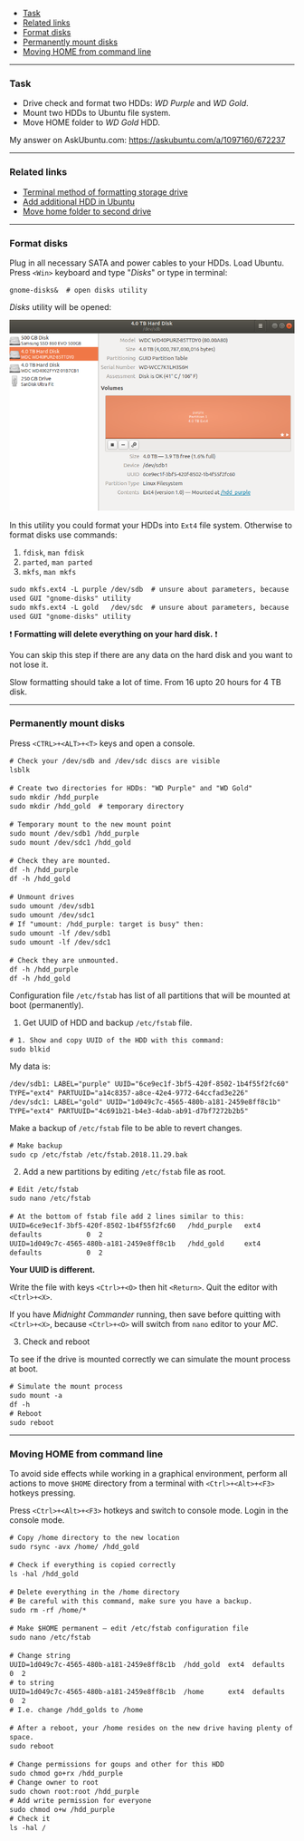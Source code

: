    - [Task](#task)
   - [Related links](#links)
   - [Format disks](#format)
   - [Permanently mount disks](#mount)
   - [Moving HOME from command line](#home)

---
### <a name="task" />Task
   - Drive check and format two HDDs: *WD Purple* and *WD Gold*.
   - Mount two HDDs to Ubuntu file system.
   - Move HOME folder to *WD Gold* HDD.

My answer on AskUbuntu.com: https://askubuntu.com/a/1097160/672237

---
### <a name="links" />Related links
   - [Terminal method of formatting storage drive](https://askubuntu.com/a/517365/672237)
   - [Add additional HDD in Ubuntu](https://askubuntu.com/a/956516/672237)
   - [Move home folder to second drive](https://askubuntu.com/a/50539/672237)

---
### <a name="format" />Format disks

Plug in all necessary SATA and power cables to your HDDs. Load Ubuntu.
Press `<Win>` keyboard and type "*Disks*" or type in terminal:
```shell
gnome-disks&  # open disks utility
```

*Disks* utility will be opened:

![Disks utility](data/2018.11.29_disks_utility.png)

In this utility you could format your HDDs into `Ext4` file system.
Otherwise to format disks use commands:
   1. `fdisk`, `man fdisk`
   2. `parted`, `man parted`
   3. `mkfs`, `man mkfs`

```shell
sudo mkfs.ext4 -L purple /dev/sdb  # unsure about parameters, because used GUI "gnome-disks" utility
sudo mkfs.ext4 -L gold   /dev/sdc  # unsure about parameters, because used GUI "gnome-disks" utility
```

:exclamation: **Formatting will delete everything on your hard disk.** :exclamation:

You can skip this step if there are any data on the hard disk
and you want to not lose it.

Slow formatting should take a lot of time. From 16 upto 20 hours for 4 TB disk.

---
### <a name="mount" />Permanently mount disks

Press `<CTRL>+<ALT>+<T>` keys and open a console.

```shell
# Check your /dev/sdb and /dev/sdc discs are visible
lsblk

# Create two directories for HDDs: "WD Purple" and "WD Gold"
sudo mkdir /hdd_purple
sudo mkdir /hdd_gold  # temporary directory

# Temporary mount to the new mount point
sudo mount /dev/sdb1 /hdd_purple
sudo mount /dev/sdc1 /hdd_gold

# Check they are mounted.
df -h /hdd_purple
df -h /hdd_gold

# Unmount drives
sudo umount /dev/sdb1
sudo umount /dev/sdc1
# If "umount: /hdd_purple: target is busy" then:
sudo umount -lf /dev/sdb1
sudo umount -lf /dev/sdc1

# Check they are unmounted.
df -h /hdd_purple
df -h /hdd_gold
```

Configuration file `/etc/fstab` has list of all partitions
that will be mounted at boot (permanently).

   1. Get UUID of HDD and backup `/etc/fstab` file.

```shell
# 1. Show and copy UUID of the HDD with this command:
sudo blkid
```

My data is:

```shell
/dev/sdb1: LABEL="purple" UUID="6ce9ec1f-3bf5-420f-8502-1b4f55f2fc60" TYPE="ext4" PARTUUID="a14c8357-a8ce-42e4-9772-64ccfad3e226"
/dev/sdc1: LABEL="gold" UUID="1d049c7c-4565-480b-a181-2459e8ff8c1b" TYPE="ext4" PARTUUID="4c691b21-b4e3-4dab-ab91-d7bf7272b2b5"
```

Make a backup of `/etc/fstab` file to be able to revert changes.

```shell
# Make backup
sudo cp /etc/fstab /etc/fstab.2018.11.29.bak
```

   2. Add a new partitions by editing `/etc/fstab` file as root.

```shell
# Edit /etc/fstab
sudo nano /etc/fstab

# At the bottom of fstab file add 2 lines similar to this:
UUID=6ce9ec1f-3bf5-420f-8502-1b4f55f2fc60   /hdd_purple   ext4   defaults           0  2
UUID=1d049c7c-4565-480b-a181-2459e8ff8c1b   /hdd_gold     ext4   defaults           0  2
```

**Your UUID is different.**

Write the file with keys `<Ctrl>+<O>` then hit `<Return>`.
Quit the editor with `<Ctrl>+<X>`.

If you have *Midnight Commander* running, then save before quitting with
`<Ctrl>+<X>`, because `<Ctrl>+<O>` will switch from `nano` editor to your *MC*.

   3. Check and reboot

To see if the drive is mounted correctly we can simulate the mount process
at boot.

```shell
# Simulate the mount process
sudo mount -a
df -h
# Reboot
sudo reboot
```

---
### <a name="home" />Moving HOME from command line

To avoid side effects while working in a graphical environment,
perform all actions to move `$HOME` directory from a terminal with
`<Ctrl>+<Alt>+<F3>` hotkeys pressing.

Press `<Ctrl>+<Alt>+<F3>` hotkeys and switch to console mode.
Login in the console mode.

```shell
# Copy /home directory to the new location
sudo rsync -avx /home/ /hdd_gold

# Check if everything is copied correctly
ls -hal /hdd_gold

# Delete everything in the /home directory
# Be careful with this command, make sure you have a backup.
sudo rm -rf /home/*

# Make $HOME permanent — edit /etc/fstab configuration file
sudo nano /etc/fstab

# Change string
UUID=1d049c7c-4565-480b-a181-2459e8ff8c1b  /hdd_gold  ext4  defaults  0  2
# to string
UUID=1d049c7c-4565-480b-a181-2459e8ff8c1b  /home      ext4  defaults  0  2
# I.e. change /hdd_golds to /home

# After a reboot, your /home resides on the new drive having plenty of space.
sudo reboot

# Change permissions for goups and other for this HDD
sudo chmod go+rx /hdd_purple
# Change owner to root
sudo chown root:root /hdd_purple
# Add write permission for everyone
sudo chmod o+w /hdd_purple
# Check it
ls -hal /
```
